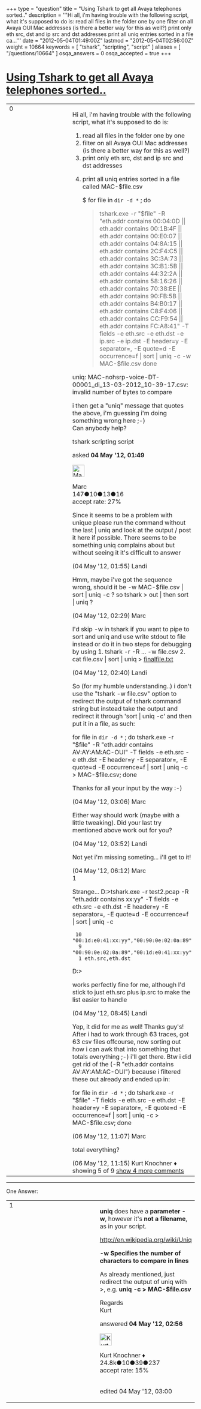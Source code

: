 +++
type = "question"
title = "Using Tshark to get all Avaya telephones sorted.."
description = '''Hi all, i&#x27;m having trouble with the following script, what it&#x27;s supposed to do is:  read all files in the folder one by one filter on all Avaya OUI Mac addresses (is there a better way for this as well?) print only eth src, dst and ip src and dst addresses  print all uniq entries sorted in a file ca...'''
date = "2012-05-04T01:49:00Z"
lastmod = "2012-05-04T02:56:00Z"
weight = 10664
keywords = [ "tshark", "scripting", "script" ]
aliases = [ "/questions/10664" ]
osqa_answers = 0
osqa_accepted = true
+++

<div class="headNormal">

# [Using Tshark to get all Avaya telephones sorted..](/questions/10664/using-tshark-to-get-all-avaya-telephones-sorted)

</div>

<div id="main-body">

<div id="askform">

<table id="question-table" style="width:100%;"><colgroup><col style="width: 50%" /><col style="width: 50%" /></colgroup><tbody><tr class="odd"><td style="width: 30px; vertical-align: top"><div class="vote-buttons"><div id="post-10664-score" class="post-score" title="current number of votes">0</div><div id="favorite-count" class="favorite-count"></div></div></td><td><div id="item-right"><div class="question-body"><p>Hi all, i'm having trouble with the following script, what it's supposed to do is:</p><ol><li>read all files in the folder one by one</li><li>filter on all Avaya OUI Mac addresses (is there a better way for this as well?)</li><li>print only eth src, dst and ip src and dst addresses</li><li><p>print all uniq entries sorted in a file called MAC-$file.csv</p><p>$ for file in <code>dir -d *</code> ; do</p><blockquote><p>tshark.exe -r "$file" -R "eth.addr contains 00:04:0D || eth.addr contains 00:1B:4F || eth.addr contains 00:E0:07 || eth.addr contains 04:8A:15 || eth.addr contains 2C:F4:C5 || eth.addr contains 3C:3A:73 || eth.addr contains 3C:B1:5B || eth.addr contains 44:32:2A || eth.addr contains 58:16:26 || eth.addr contains 70:38:EE || eth.addr contains 90:FB:5B || eth.addr contains B4:B0:17 || eth.addr contains C8:F4:06 || eth.addr contains CC:F9:54 || eth.addr contains FC:A8:41" -T fields -e eth.src -e eth.dst -e ip.src -e ip.dst -E header=y -E separator=, -E quote=d -E occurrence=f | sort | uniq -c -w MAC-$file.csv done</p></blockquote></li></ol><p>uniq: MAC-nohsrp-voice-DT-00001_di_13-03-2012_10-39-17.csv: invalid number of bytes to compare</p><p>i then get a "uniq" message that quotes the above, i'm guessing i'm doing something wrong here ;-)<br />
Can anybody help?</p></div><div id="question-tags" class="tags-container tags">tshark scripting script</div><div id="question-controls" class="post-controls"></div><div class="post-update-info-container"><div class="post-update-info post-update-info-user"><p>asked <strong>04 May '12, 01:49</strong></p><img src="https://secure.gravatar.com/avatar/69710b84acce4cdf0a0cbdcb5930fda1?s=32&amp;d=identicon&amp;r=g" class="gravatar" width="32" height="32" alt="Marc&#39;s gravatar image" /><p>Marc<br />
<span class="score" title="147 reputation points">147</span><span title="10 badges"><span class="badge1">●</span><span class="badgecount">10</span></span><span title="13 badges"><span class="silver">●</span><span class="badgecount">13</span></span><span title="16 badges"><span class="bronze">●</span><span class="badgecount">16</span></span><br />
<span class="accept_rate" title="Rate of the user&#39;s accepted answers">accept rate:</span> <span title="Marc has 3 accepted answers">27%</span> </br></p></div></div><div id="comments-container-10664" class="comments-container"><span id="10665"></span><div id="comment-10665" class="comment"><div id="post-10665-score" class="comment-score"></div><div class="comment-text"><p>Since it seems to be a problem with unique please run the command without the last | uniq and look at the output / post it here if possible. There seems to be something uniq complains about but without seeing it it's difficult to answer</p></div><div id="comment-10665-info" class="comment-info"><span class="comment-age">(04 May '12, 01:55)</span> Landi</div></div><span id="10669"></span><div id="comment-10669" class="comment"><div id="post-10669-score" class="comment-score"></div><div class="comment-text"><p>Hmm, maybe i've got the sequence wrong, should it be -w MAC-$file.csv | sort | uniq -c ? so tshark &gt; out | then sort | uniq ?</p></div><div id="comment-10669-info" class="comment-info"><span class="comment-age">(04 May '12, 02:29)</span> Marc</div></div><span id="10670"></span><div id="comment-10670" class="comment"><div id="post-10670-score" class="comment-score"></div><div class="comment-text"><p>I'd skip -w in tshark if you want to pipe to sort and uniq and use write stdout to file instead or do it in two steps for debugging by using 1. tshark -r -R ... -w file.csv 2. cat file.csv | sort | uniq &gt; <a href="http://finalfile.txt">finalfile.txt</a></p></div><div id="comment-10670-info" class="comment-info"><span class="comment-age">(04 May '12, 02:40)</span> Landi</div></div><span id="10674"></span><div id="comment-10674" class="comment"><div id="post-10674-score" class="comment-score"></div><div class="comment-text"><p>So (for my humble understanding..) i don't use the "tshark -w file.csv" option to redirect the output of tshark command string but instead take the output and redirect it through 'sort | uniq -c' and then put it in a file, as such:</p><p>for file in <code>dir -d *</code> ; do tshark.exe -r "$file" -R "eth.addr contains AV:AY:AM:AC-OUI" -T fields -e eth.src -e eth.dst -E header=y -E separator=, -E quote=d -E occurrence=f | sort | uniq -c &gt; MAC-$file.csv; done</p><p>Thanks for all your input by the way :-)</p></div><div id="comment-10674-info" class="comment-info"><span class="comment-age">(04 May '12, 03:06)</span> Marc</div></div><span id="10677"></span><div id="comment-10677" class="comment not_top_scorer"><div id="post-10677-score" class="comment-score"></div><div class="comment-text"><p>Either way should work (maybe with a little tweaking). Did your last try mentioned above work out for you?</p></div><div id="comment-10677-info" class="comment-info"><span class="comment-age">(04 May '12, 03:52)</span> Landi</div></div><span id="10682"></span><div id="comment-10682" class="comment not_top_scorer"><div id="post-10682-score" class="comment-score"></div><div class="comment-text"><p>Not yet i'm missing someting... i'll get to it!</p></div><div id="comment-10682-info" class="comment-info"><span class="comment-age">(04 May '12, 06:12)</span> Marc</div></div><span id="10684"></span><div id="comment-10684" class="comment"><div id="post-10684-score" class="comment-score">1</div><div class="comment-text"><p>Strange... D:&gt;tshark.exe -r test2.pcap -R "eth.addr contains xx:yy" -T fields -e eth.src -e eth.dst -E header=y -E separator=, -E quote=d -E occurrence=f | sort | uniq -c</p><pre><code> 10 &quot;00:1d:e0:41:xx:yy&quot;,&quot;00:90:0e:02:0a:89&quot;
  9 &quot;00:90:0e:02:0a:89&quot;,&quot;00:1d:e0:41:xx:yy&quot;
  1 eth.src,eth.dst</code></pre><p>D:&gt;</p><p>works perfectly fine for me, although I'd stick to just eth.src plus ip.src to make the list easier to handle</p></div><div id="comment-10684-info" class="comment-info"><span class="comment-age">(04 May '12, 08:45)</span> Landi</div></div><span id="10705"></span><div id="comment-10705" class="comment not_top_scorer"><div id="post-10705-score" class="comment-score"></div><div class="comment-text"><p>Yep, it did for me as well! Thanks guy's! After i had to work through 63 traces, got 63 csv files offcourse, now sorting out how i can awk that into something that totals everything ;-) i'll get there. Btw i did get rid of the (-R "eth.addr contains AV:AY:AM:AC-OUI") because i filtered these out already and ended up in:</p><p>for file in <code>dir -d *</code> ; do tshark.exe -r "$file" -T fields -e eth.src -e eth.dst -E header=y -E separator=, -E quote=d -E occurrence=f | sort | uniq -c &gt; MAC-$file.csv; done</p></div><div id="comment-10705-info" class="comment-info"><span class="comment-age">(06 May '12, 11:07)</span> Marc</div></div><span id="10706"></span><div id="comment-10706" class="comment not_top_scorer"><div id="post-10706-score" class="comment-score"></div><div class="comment-text"><p>total everything?</p></div><div id="comment-10706-info" class="comment-info"><span class="comment-age">(06 May '12, 11:15)</span> Kurt Knochner ♦</div></div></div><div id="comment-tools-10664" class="comment-tools"><span class="comments-showing"> showing 5 of 9 </span> <a href="#" class="show-all-comments-link">show 4 more comments</a></div><div class="clear"></div><div id="comment-10664-form-container" class="comment-form-container"></div><div class="clear"></div></div></td></tr></tbody></table>

------------------------------------------------------------------------

<div class="tabBar">

<span id="sort-top"></span>

<div class="headQuestions">

One Answer:

</div>

</div>

<span id="10673"></span>

<div id="answer-container-10673" class="answer accepted-answer">

<table style="width:100%;"><colgroup><col style="width: 50%" /><col style="width: 50%" /></colgroup><tbody><tr class="odd"><td style="width: 30px; vertical-align: top"><div class="vote-buttons"><div id="post-10673-score" class="post-score" title="current number of votes">1</div></div></td><td><div class="item-right"><div class="answer-body"><p><strong>uniq</strong> does have a <strong>parameter -w</strong>, however it's <strong>not a filename</strong>, as in your script.</p><p><a href="http://en.wikipedia.org/wiki/Uniq">http://en.wikipedia.org/wiki/Uniq</a><br />
</p><p><strong>-w Specifies the number of characters to compare in lines</strong></p><p>As already mentioned, just redirect the output of uniq with &gt;, e.g. <strong>uniq -c &gt; MAC-$file.csv</strong></p><p>Regards<br />
Kurt</p></div><div class="answer-controls post-controls"></div><div class="post-update-info-container"><div class="post-update-info post-update-info-user"><p>answered <strong>04 May '12, 02:56</strong></p><img src="https://secure.gravatar.com/avatar/23b7bf5b13bc2c98b2e8aa9869ca5d75?s=32&amp;d=identicon&amp;r=g" class="gravatar" width="32" height="32" alt="Kurt%20Knochner&#39;s gravatar image" /><p>Kurt Knochner ♦<br />
<span class="score" title="24767 reputation points"><span>24.8k</span></span><span title="10 badges"><span class="badge1">●</span><span class="badgecount">10</span></span><span title="39 badges"><span class="silver">●</span><span class="badgecount">39</span></span><span title="237 badges"><span class="bronze">●</span><span class="badgecount">237</span></span><br />
<span class="accept_rate" title="Rate of the user&#39;s accepted answers">accept rate:</span> <span title="Kurt Knochner has 344 accepted answers">15%</span> </br></br></p></div><div class="post-update-info post-update-info-edited"><p>edited 04 May '12, 03:00</p></div></div><div id="comments-container-10673" class="comments-container"></div><div id="comment-tools-10673" class="comment-tools"></div><div class="clear"></div><div id="comment-10673-form-container" class="comment-form-container"></div><div class="clear"></div></div></td></tr></tbody></table>

</div>

<div class="paginator-container-left">

</div>

</div>

</div>

